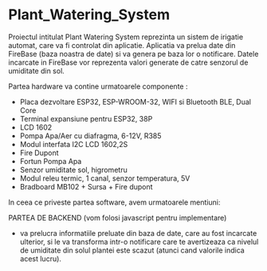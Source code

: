 # Plant_Watering_System
Proiectul intitulat Plant Watering System reprezinta un sistem de irigatie automat, care va fi controlat din aplicatie.
Aplicatia va prelua date din FireBase (baza noastra de date) si va genera pe baza lor o notificare. Datele incarcate in FireBase vor reprezenta valori generate de catre senzorul de umiditate din sol.

Partea hardware va contine urmatoarele componente :
- Placa dezvoltare ESP32, ESP-WROOM-32, WIFI si Bluetooth BLE, Dual Core
- Terminal expansiune pentru ESP32, 38P
- LCD 1602
- Pompa Apa/Aer cu diafragma, 6-12V, R385
- Modul interfata I2C LCD 1602,2S
- Fire Dupont
- Fortun Pompa Apa
- Senzor umiditate sol, higrometru
- Modul releu termic, 1 canal, senzor temperatura, 5V
- Bradboard MB102 + Sursa + Fire dupont


In ceea ce priveste partea software, avem urmatoarele mentiuni:

PARTEA DE BACKEND (vom folosi javascript pentru implementare)
- va prelucra informatiile preluate din baza de date, care au fost incarcate ulterior, si le va transforma intr-o notificare care te avertizeaza ca nivelul de umiditate din solul plantei este scazut (atunci cand valorile indica acest lucru).
